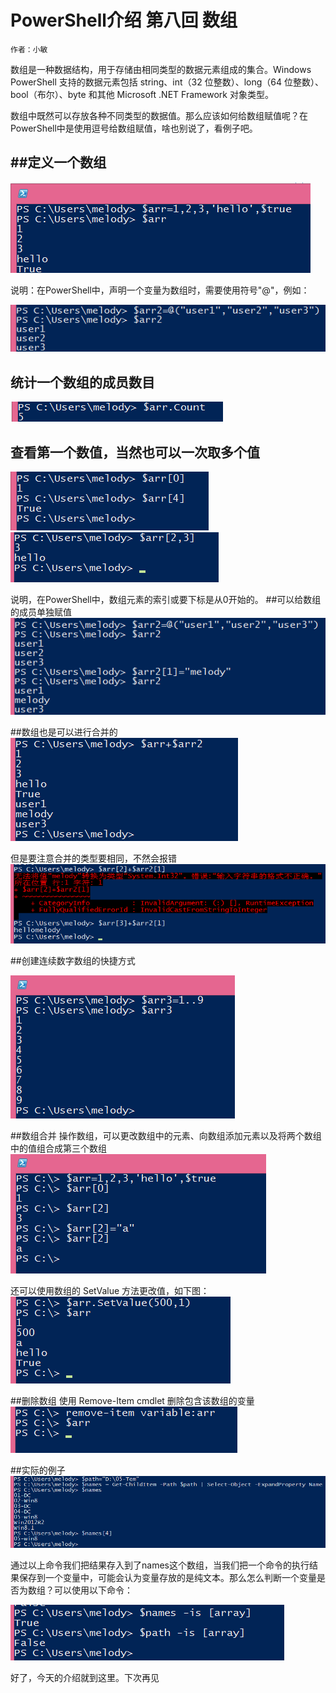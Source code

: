 # PowerShell介绍 第八回 数组
    作者：小敏


数组是一种数据结构，用于存储由相同类型的数据元素组成的集合。Windows PowerShell 支持的数据元素包括 string、int（32 位整数）、long（64 位整数）、bool（布尔）、byte 和其他 Microsoft .NET Framework 对象类型。

数组中既然可以存放各种不同类型的数据值。那么应该如何给数组赋值呢？在PowerShell中是使用逗号给数组赋值，啥也别说了，看例子吧。



##  ##定义一个数组

![](imgs/20150814-1.png)
 
说明：在PowerShell中，声明一个变量为数组时，需要使用符号"@"，例如：

![](imgs/20150814-2.png)

##  统计一个数组的成员数目
![](imgs/20150814-3.png)
 
##  查看第一个数值，当然也可以一次取多个值
![](imgs/20150814-4.png)
![](imgs/20150814-5.png)
 
说明，在PowerShell中，数组元素的索引或要下标是从0开始的。
##可以给数组的成员单独赋值
![](imgs/20150814-6.png) 

##数组也是可以进行合并的
![](imgs/20150814-7.png)
 
但是要注意合并的类型要相同，不然会报错
![](imgs/20150814-8.png)
 
##创建连续数字数组的快捷方式

![](imgs/20150814-9.png)
 
##数组合并
操作数组，可以更改数组中的元素、向数组添加元素以及将两个数组中的值组合成第三个数组
![](imgs/20150814-10.png)
 
还可以使用数组的 SetValue 方法更改值，如下图：
![](imgs/20150814-11.png)
 
##删除数组
使用 Remove-Item cmdlet 删除包含该数组的变量
![](imgs/20150814-12.png)
 
##实际的例子
![](imgs/20150814-13.png)
 
通过以上命令我们把结果存入到了names这个数组，当我们把一个命令的执行结果保存到一个变量中，可能会认为变量存放的是纯文本。那么怎么判断一个变量是否为数组？可以使用以下命令：
 
![](imgs/20150814-14.png)

好了，今天的介绍就到这里。下次再见
